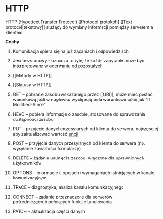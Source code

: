 # HTTP
HTTP (Hypettext Transfer Protocol) [[Protocol|protokół]] [[Text protocol|tekstowy]] służący do wymiany informacji pomiędzy serverem a klientem. 

**Cechy**
1. Komunikacja opiera się na już żądaniach i odpowiedziach
2. Jest bezstanowy - oznacza to tyle, że każde zapytanie może być interpretowane w oderwaniu od pozostałych.
3. [[Metody w HTTP]]
4. [[Statusy w HTTP]]


1.  GET – pobranie zasobu wskazanego przez [[URI]], może mieć postać warunkową jeśli w nagłówku występują pola warunkowe takie jak "If-Modified-Since"
2.  HEAD – pobiera informacje o zasobie, stosowane do sprawdzania dostępności zasobu
3.  PUT – przyjęcie danych przesyłanych od klienta do serwera, najczęściej aby zaktualizować wartość [encji](https://pl.wikipedia.org/wiki/Encja_(bazy_danych) "Encja (bazy danych)")
4.  POST – przyjęcie danych przesyłanych od klienta do serwera (np. wysyłanie zawartości formularzy)
5.  DELETE – żądanie usunięcia zasobu, włączone dla uprawnionych użytkowników
6.  OPTIONS – informacje o opcjach i wymaganiach istniejących w kanale komunikacyjnym
7.  TRACE – diagnostyka, analiza kanału komunikacyjnego
8.  CONNECT – żądanie przeznaczone dla serwerów pośredniczących pełniących funkcje tunelowania
9.  PATCH – aktualizacja części danych